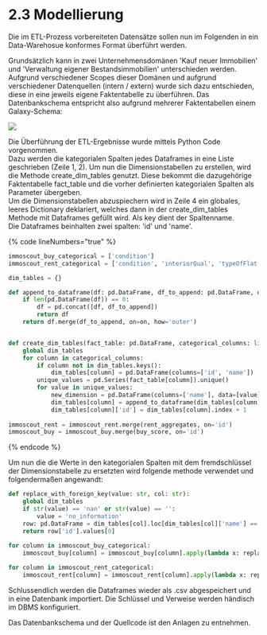 # 2.3 Modellierung

Die im ETL-Prozess vorbereiteten Datensätze sollen nun im Folgenden in ein Data-Warehosue konformes Format überführt werden.&#x20;

Grundsätzlich kann in zwei Unternehmensdomänen 'Kauf neuer Immobilien' und 'Verwaltung eigener Bestandsimmobilien' unterschieden werden. Aufgrund verschiedener Scopes dieser Domänen und aufgrund verschiedener Datenquellen (intern / extern) wurde sich dazu entschieden, diese in eine jeweils eigene Faktentabelle zu überführen. Das Datenbankschema entspricht also aufgrund mehrerer Faktentabellen einem Galaxy-Schema:

![](../../.gitbook/assets/fischer\_dwh.png)

Die Überführung der ETL-Ergebnisse wurde mittels Python Code vorgenommen. \
Dazu werden die kategorialen Spalten jedes Dataframes in eine Liste geschrieben (Zeile 1, 2). Um nun die Dimensionstabellen zu erstellen, wird die Methode create\_dim\_tables genutzt. Diese bekommt die dazugehörige Faktentabelle fact\_table und die vorher definierten kategorialen Spalten als Parameter übergeben. \
Um die Dimensionstabellen abzuspiechern wird in Zeile 4 ein globales, leeres Dictionary deklariert, welches dann in der create\_dim\_tables Methode mit Dataframes gefüllt wird. Als key dient der Spaltenname. \
Die Dataframes beinhalten zwei spalten: 'id' und 'name'.&#x20;

{% code lineNumbers="true" %}
```python
immoscout_buy_categorical = ['condition']
immoscout_rent_categorical = ['condition', 'interiorQual', 'typeOfFlat', 'heatingType']

dim_tables = {}

def append_to_dataframe(df: pd.DataFrame, df_to_append: pd.DataFrame, on: str):
    if len(pd.DataFrame(df)) == 0:
        df = pd.concat([df, df_to_append])
        return df
    return df.merge(df_to_append, on=on, how='outer')


def create_dim_tables(fact_table: pd.DataFrame, categorical_columns: list[str]):
    global dim_tables
    for column in categorical_columns:
        if column not in dim_tables.keys():
            dim_tables[column] = pd.DataFrame(columns=['id', 'name'])
        unique_values = pd.Series(fact_table[column]).unique()
        for value in unique_values:
            new_dimension = pd.DataFrame(columns=['name'], data=[value])
            dim_tables[column] = append_to_dataframe(dim_tables[column], new_dimension, 'name')
            dim_tables[column]['id'] = dim_tables[column].index + 1
            
immoscout_rent = immoscout_rent.merge(rent_aggregates, on='id')
immoscout_buy = immoscout_buy.merge(buy_score, on='id')
```
{% endcode %}

Um nun die die Werte in den kategorialen Spalten mit dem fremdschlüssel der Dimensionstabelle zu ersetzten wird folgende methode verwendet und folgendermaßen angewandt:

```python
def replace_with_foreign_key(value: str, col: str):
    global dim_tables
    if str(value) == 'nan' or str(value) == '':
        value = 'no_information'
    row: pd.DataFrame = dim_tables[col].loc[dim_tables[col]['name'] == value]
    return row['id'].values[0]
    
for column in immoscout_buy_categorical:
    immoscout_buy[column] = immoscout_buy[column].apply(lambda x: replace_with_foreign_key(x, column))

for column in immoscout_rent_categorical:
    immoscout_rent[column] = immoscout_rent[column].apply(lambda x: replace_with_foreign_key(x, column))
```

Schlussendlich werden die Dataframes wieder als .csv abgespeichert und in eine Datenbank importiert. Die Schlüssel und Verweise werden händisch im DBMS konfiguriert.

Das Datenbankschema und der Quellcode ist den Anlagen zu entnehmen.
